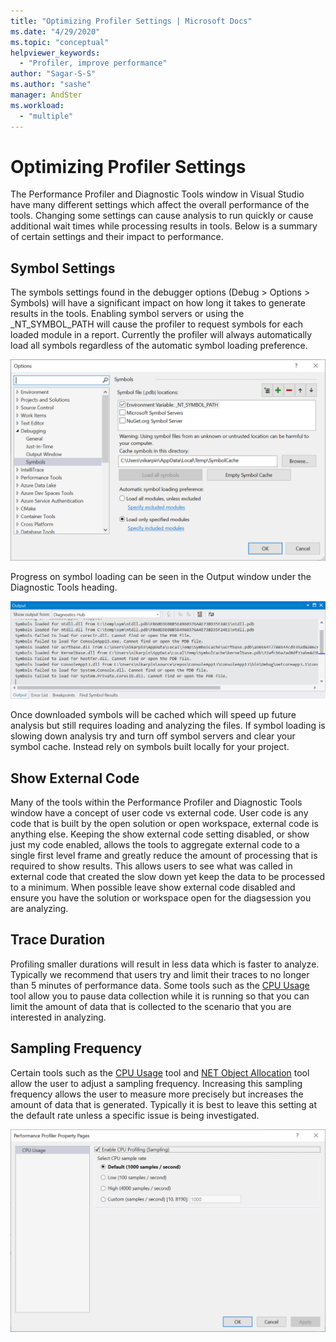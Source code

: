 ```yaml
---
title: "Optimizing Profiler Settings | Microsoft Docs"
ms.date: "4/29/2020"
ms.topic: "conceptual"
helpviewer_keywords:
  - "Profiler, improve performance"
author: "Sagar-S-S"
ms.author: "sashe"
manager: AndSter
ms.workload:
  - "multiple"
---
```


# Optimizing Profiler Settings

The Performance Profiler and Diagnostic Tools window in Visual Studio have many different settings which affect the overall performance of the tools. Changing some settings can cause analysis to run quickly or cause additional wait times while processing results in tools. Below is a summary of certain settings and their impact to performance.

## Symbol Settings

The symbols settings found in the debugger options (Debug > Options > Symbols) will have a significant impact on how long it takes to generate results in the tools. Enabling symbol servers or using the _NT_SYMBOL_PATH will cause the profiler to request symbols for each loaded module in a report. Currently the profiler will always automatically load all symbols regardless of the automatic symbol loading preference.

![Symbol loading page](../profiling/media/symbolloading.png "Symbol Loading")

Progress on symbol loading can be seen in the Output window under the Diagnostic Tools heading.

![Symbol loading progress](../profiling/media/symbolloadingprogress.png "Symbol Loading Progress")

Once downloaded symbols will be cached which will speed up future analysis but still requires loading and analyzing the files. If symbol loading is slowing down analysis try and turn off symbol servers and clear your symbol cache. Instead rely on symbols built locally for your project.

## Show External Code

Many of the tools within the Performance Profiler and Diagnostic Tools window have a concept of user code vs external code. User code is any code that is built by the open solution or open workspace, external code is anything else. Keeping the show external code setting disabled, or show just my code enabled, allows the tools to aggregate external code to a single first level frame and greatly reduce the amount of processing that is required to show results. This allows users to see what was called in external code that created the slow down yet keep the data to be processed to a minimum. When possible leave show external code disabled and ensure you have the solution or workspace open for the diagsession you are analyzing.

## Trace Duration

Profiling smaller durations will result in less data which is faster to analyze. Typically we recommend that users try and limit their traces to no longer than 5 minutes of performance data. Some tools such as the [CPU Usage](../profiling/cpu-usage.md) tool allow you to pause data collection while it is running so that you can limit the amount of data that is collected to the scenario that you are interested in analyzing.

## Sampling Frequency

Certain tools such as the [CPU Usage](../profiling/cpu-usage.md) tool and [NET Object Allocation](../profiling/dotnet-alloc-tool.md) tool allow the user to adjust a sampling frequency. Increasing this sampling frequency allows the user to measure more precisely but increases the amount of data that is generated. Typically it is best to leave this setting at the default rate unless a specific issue is being investigated.

![Diag Hub Properties Page](../profiling/media/diaghubpropertiespage.png "Diag Hub Properties Page")
